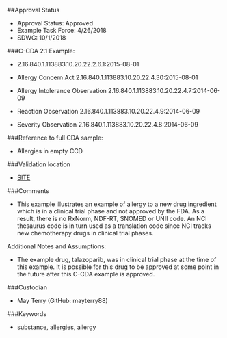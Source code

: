 ##Approval Status

* Approval Status: Approved
* Example Task Force: 4/26/2018
* SDWG: 10/1/2018

###C-CDA 2.1 Example:

* 2.16.840.1.113883.10.20.22.2.6.1:2015-08-01

* Allergy Concern Act 2.16.840.1.113883.10.20.22.4.30:2015-08-01

* Allergy Intolerance Observation 2.16.840.1.113883.10.20.22.4.7:2014-06-09
* Reaction Observation 2.16.840.1.113883.10.20.22.4.9:2014-06-09
* Severity Observation 2.16.840.1.113883.10.20.22.4.8:2014-06-09

###Reference to full CDA sample:
* Allergies in empty CCD


###Validation location

* [SITE](https://sitenv.org/sandbox-ccda/ccda-validator)


###Comments

* This example illustrates an example of allergy to a new drug ingredient which is in a clinical trial phase and not approved by the FDA. As a result, there is no RxNorm, NDF-RT, SNOMED or UNII code.  An NCI thesaurus code is in turn used as a translation code since NCI tracks new chemotherapy drugs in clinical trial phases.

Additional Notes and Assumptions:
* The example drug, talazoparib, was in clinical trial phase at the time of this example.  It is possible for this drug to be approved at some point in the future after this C-CDA example is approved.

###Custodian

* May Terry (GitHub: mayterry88)



###Keywords

* substance, allergies, allergy
